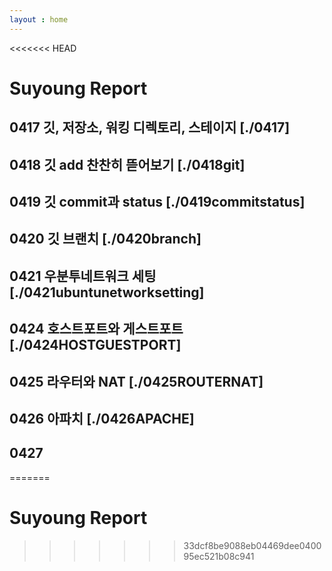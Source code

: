 ```yaml
---
layout : home
---
```


<<<<<<< HEAD
# Suyoung Report

## 0417 깃, 저장소, 워킹 디렉토리, 스테이지 [./0417]
## 0418 깃 add 찬찬히 뜯어보기 [./0418git]
## 0419 깃 commit과 status [./0419commitstatus]
## 0420 깃 브랜치 [./0420branch]
## 0421 우분투네트워크 세팅 [./0421ubuntunetworksetting]
## 0424 호스트포트와 게스트포트 [./0424HOSTGUESTPORT]
## 0425 라우터와 NAT [./0425ROUTERNAT]
## 0426 아파치 [./0426APACHE]
## 0427 

=======
# Suyoung Report
>>>>>>> 33dcf8be9088eb04469dee040095ec521b08c941
